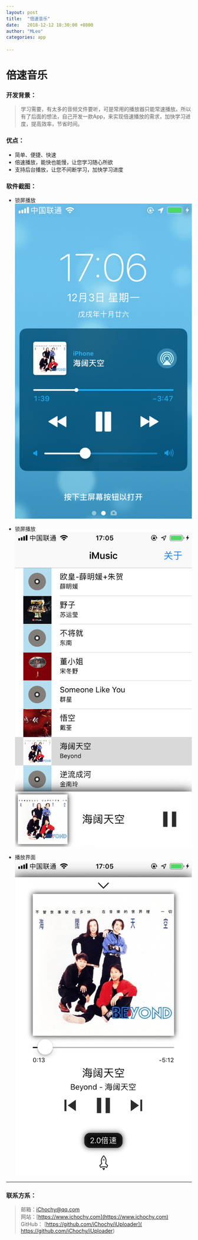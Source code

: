 ```yaml
---
layout: post
title:  "倍速音乐"
date:   2018-12-12 18:30:00 +0800
author: "MLeo"
categories: app

---
```



# 倍速音乐

### 开发背景：

> 学习需要，有太多的音频文件要听，可是常用的播放器只能常速播放。所以有了后面的想法，自己开发一款App，来实现倍速播放的需求，加快学习进度，提高效率，节省时间。

### 优点：

* 简单、便捷、快速
* 倍速播放，能快也能慢，让您学习随心所欲
* 支持后台播放，让您不间断学习，加快学习进度

### 软件截图：

- 锁屏播放  
![锁屏播放](/assets/images/IMG_1.PNG) 

- 锁屏播放  
![播放列表](/assets/images/IMG_2.PNG) 

- 播放界面  
![播放界面](/assets/images/IMG_3.PNG) 



---
### 联系方系：  
> 邮箱：[iChochy@qq.com](mailto:iChochy@qq.com)   
> 网站：[https://www.ichochy.com](https://www.ichochy.com)  
> GitHub： [https://github.com/iChochy/iUploader]( https://github.com/iChochy/iUploader) 